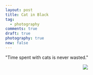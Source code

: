 ```yaml
---
layout: post
title: Cat in Black
tag:
  - photography
comments: true
draft: true
photography: true
new: false
---
```


"Time spent with cats is never wasted."

<div align="center">
  <img src="https://shawenyao.github.io/Photos/IMG_0584.jpg" />
</div>
